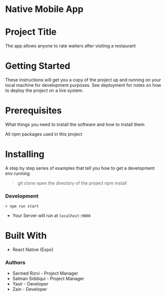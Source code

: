 # Native Mobile App
# Project Title
 The app allows anyone to rate waiters after visiting a restaurant

# Getting Started
These instructions will get you a copy of the project up and running on your local machine for development purposes. See deployment for notes on how to deploy the project on a live system.

# Prerequisites
What things you need to install the software and how to install them

All npm packages used in this project

# Installing
A step by step series of examples that tell you how to get a development env running

> git clone 
> open the directory of the project
> npm install

### Development

```
> npm run start

```
* Your Server will run at  `localhost:9000`

# Built With
* React Native (Expo)

### Authors
* Sarmed Rizvi - Project Manager
* Salman Siddiqui - Project Manager
* Yasir - Developer
* Zain - Developer


